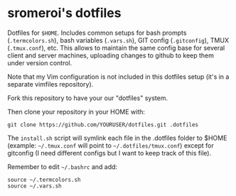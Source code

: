 # sromeroi's dotfiles 

Dotfiles for `$HOME`. Includes common setups for bash prompts (`.termcolors.sh`), bash variables (`.vars.sh`), GIT config (`.gitconfig`), TMUX (`.tmux.conf`), etc. This allows to maintain the same config base for several client and server machines, uploading changes to github to keep them under version control.

Note that my Vim configuration is not included in this dotfiles setup (it's in a separate vimfiles repository).

Fork this repository to have your our "dotfiles" system.

Then clone your repository in your HOME with:

    git clone https://github.com/YOURUSER/dotfiles.git .dotfiles

The `install.sh` script will symlink each file in the .dotfiles folder to $HOME (example: `~/.tmux.conf` will point to `~/.dotfiles/tmux.conf`) except for gitconfig (I need different configs but I want to keep track of this file).

Remember to edit `~/.bashrc` and add:

    source ~/.termcolors.sh
    source ~/.vars.sh


